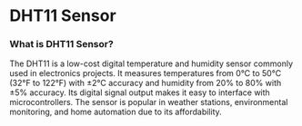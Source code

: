 # DHT11 Sensor

### What is DHT11 Sensor?
The DHT11 is a low-cost digital temperature and humidity sensor commonly used in electronics projects. It measures temperatures from 0°C to 50°C (32°F to 122°F) with ±2°C accuracy and humidity from 20% to 80% with ±5% accuracy. Its digital signal output makes it easy to interface with microcontrollers. The sensor is popular in weather stations, environmental monitoring, and home automation due to its affordability.

